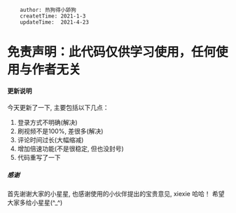 ```
    author: 热狗得小舔狗
    createtTime: 2021-1-3
    updateTime:  2021-4-23
```

# 免责声明：此代码仅供学习使用，任何使用与作者无关

#### 更新说明
今天更新了一下, 主要包括以下几点：
1. 登录方式不明确(解决)
2. 刷视频不是100%, 差很多(解决)
3. 评论时间过长(大幅缩减)
4. 增加倍速功能(不是很稳定, 但也没封号)
5. 代码重写了一下


##### 感谢
首先谢谢大家的小星星, 也感谢使用的小伙伴提出的宝贵意见, xiexie 哈哈！
希望大家多给小星星(^_^)
